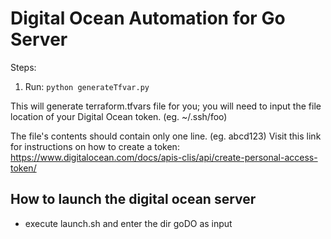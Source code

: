 # Digital Ocean Automation for Go Server

Steps:

1. Run: `python generateTfvar.py`

 This will generate terraform.tfvars file for you; you will need to input
the file location of your Digital Ocean token. (eg. ~/.ssh/foo)

 The file's contents should contain only one line. (eg. abcd123)
Visit this link for instructions on how to create a token:
https://www.digitalocean.com/docs/apis-clis/api/create-personal-access-token/

How to launch the digital ocean server
----
* execute launch.sh and enter the dir goDO as input
